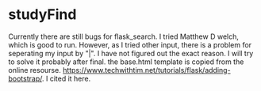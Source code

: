 # studyFind
Currently there are still bugs for flask_search. I tried Matthew D welch, which is good to run. However, as I tried other input, there is a problem for seperating my input by "|". I have not figured out the exact reason. I will try to solve it probably after final. 
the base.html template is copied from the online resourse. https://www.techwithtim.net/tutorials/flask/adding-bootstrap/. I cited it here.
